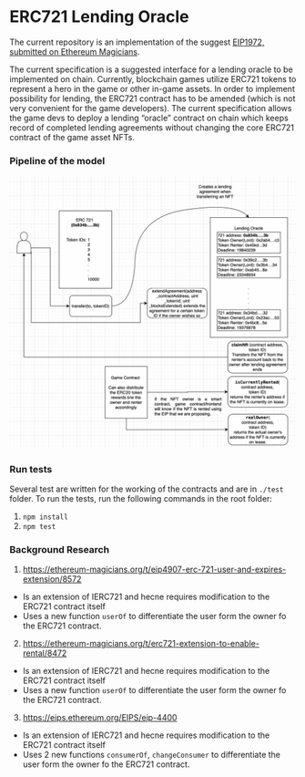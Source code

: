 # ERC721 Lending Oracle

The current repository is an implementation of the suggest [EIP1972, submitted on Ethereum Magicians](https://ethereum-magicians.org/t/eip-1972-erc-721-lending-oracle/9901). 

The current specification is a suggested interface for a lending oracle to be implemented on chain. Currently, blockchain games utilize ERC721 tokens to represent a hero in the game or other in-game assets. In order to implement possibility for lending, the ERC721 contract has to be amended (which is not very convenient for the game developers). The current specification allows the game devs to deploy a lending “oracle” contract on chain which keeps record of completed lending agreements without changing the core ERC721 contract 
of the game asset NFTs.

### Pipeline of the model

<img src="./diagram-lendingNft.png">


### Run tests

Several test are written for the working of the contracts and are in `./test` folder. To run the tests, run the following commands in the root folder:
1. `npm install`
2. `npm test`

### Background Research
1. https://ethereum-magicians.org/t/eip4907-erc-721-user-and-expires-extension/8572
- Is an extension of IERC721 and hecne requires modification to the ERC721 contract itself
- Uses a new function `userOf` to differentiate the user form the owner fo the ERC721 contract.

2. https://ethereum-magicians.org/t/erc721-extension-to-enable-rental/8472
- Is an extension of IERC721 and hecne requires modification to the ERC721 contract itself
- Uses a new function `userOf` to differentiate the user form the owner fo the ERC721 contract.

3. https://eips.ethereum.org/EIPS/eip-4400
- Is an extension of IERC721 and hecne requires modification to the ERC721 contract itself
- Uses 2 new functions `consumerOf`, `changeConsumer` to differentiate the user form the owner fo the ERC721 contract.
